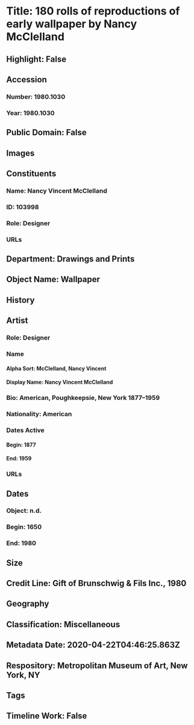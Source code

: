 # Title: 180 rolls of reproductions of early wallpaper by Nancy McClelland
## Highlight: False
## Accession
### Number: 1980.1030
### Year: 1980.1030
## Public Domain: False
## Images
## Constituents
### Name: Nancy Vincent McClelland
### ID: 103998
### Role: Designer
### URLs
## Department: Drawings and Prints
## Object Name: Wallpaper
## History
## Artist
### Role: Designer
### Name
#### Alpha Sort: McClelland, Nancy Vincent
#### Display Name: Nancy Vincent McClelland
### Bio: American, Poughkeepsie, New York 1877–1959
### Nationality: American
### Dates Active
#### Begin: 1877
#### End: 1959
### URLs
## Dates
### Object: n.d.
### Begin: 1650
### End: 1980
## Size
## Credit Line: Gift of Brunschwig & Fils Inc., 1980
## Geography
## Classification: Miscellaneous
## Metadata Date: 2020-04-22T04:46:25.863Z
## Respository: Metropolitan Museum of Art, New York, NY
## Tags
## Timeline Work: False